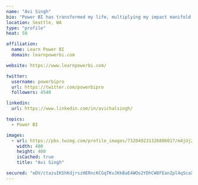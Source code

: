 ```yaml
---
name: "Avi Singh"
bio: "Power BI has transformed my life, multiplying my impact manifold. Now I am on a mission to spread the word and share the knowledge"
location: Seattle, WA
type: "profile"
heat: 58

affiliation:
  name: Learn Power BI
  domain: learnpowerbi.com

website: https://www.learnpowerbi.com/

twitter:
  username: powerbipro
  url: https://twitter.com/powerbipro
  followers: 4540

linkedin:
  url: https://www.linkedin.com/in/avichalsingh/

topics:
  - Power BI

images:
  - url: https://pbs.twimg.com/profile_images/732049231326806017/m4jUj2Lu_400x400.jpg
    width: 400
    height: 400
    isCached: true
    title: "Avi Singh"

secured: "eDV/ctazuIKShKdjrszHERncKCGqTKvJKkBaE4WOo2YDhCW8FEanZpl4qScaXgqD9FT0vh12Z9PUsxIYD8ybi4aY4UbqysPfrCwW3nbRx3ARTq4aunx5RNo3eFBgCn152ROuw/FGpSSbTn2CJZSEOB8RGn52qkFo4AL+awkqL9/vqjW/CvZgAzVHSBqo1dfPtKOHd/1Y1OLQEG10Te2iVZbgDBLrrdWZZOBXGHVYSP8/4McqYfanvaKi5h5gqrTSiiVmweGyBru7y5FiX7Ii4j8a0JNubtgDyKF/3Ibzj8aNFVMmsDPqKjxKcrDFH/Srow0IUXZhyk5dvwGYgf7w+2ypZ36qKw12Z+BDBMBoxoAmyiK8LUaktVmxS1RmNfSDlYGxeU1ixIhbguuUN26APRf0Q2cNiNNMMN/MRJmmDEc=;8vOnaMsYI1rkoLAN+LZxcQ=="
---
```


